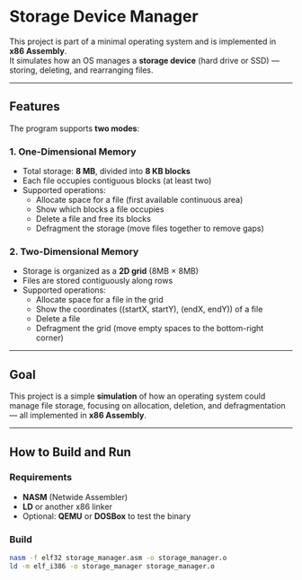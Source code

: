 # Storage Device Manager

This project is part of a minimal operating system and is implemented in **x86 Assembly**.  
It simulates how an OS manages a **storage device** (hard drive or SSD) — storing, deleting, and rearranging files.

---

## Features

The program supports **two modes**:

### 1. One-Dimensional Memory
- Total storage: **8 MB**, divided into **8 KB blocks**  
- Each file occupies contiguous blocks (at least two)  
- Supported operations:
  - Allocate space for a file (first available continuous area)
  - Show which blocks a file occupies
  - Delete a file and free its blocks
  - Defragment the storage (move files together to remove gaps)

### 2. Two-Dimensional Memory
- Storage is organized as a **2D grid** (8MB × 8MB)  
- Files are stored contiguously along rows  
- Supported operations:
  - Allocate space for a file in the grid
  - Show the coordinates ((startX, startY), (endX, endY)) of a file
  - Delete a file
  - Defragment the grid (move empty spaces to the bottom-right corner)

---

## Goal

This project is a simple **simulation** of how an operating system could manage file storage, focusing on allocation, deletion, and defragmentation — all implemented in **x86 Assembly**.

---

## How to Build and Run

### Requirements
- **NASM** (Netwide Assembler)  
- **LD** or another x86 linker  
- Optional: **QEMU** or **DOSBox** to test the binary

### Build
```bash
nasm -f elf32 storage_manager.asm -o storage_manager.o
ld -m elf_i386 -o storage_manager storage_manager.o
